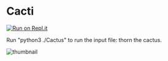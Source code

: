 # Cacti
[![Run on Repl.it](https://repl.it/badge/github/durgadarba97/Cactus)](https://repl.it/github/durgadarba97/Cactus)

Run "python3 ./Cactus" to run the input file: thorn the cactus.

![thumbnail]("https://raw.githubusercontent.com/durgadarba97/Cactus/master/docs/cactus2.gif)
